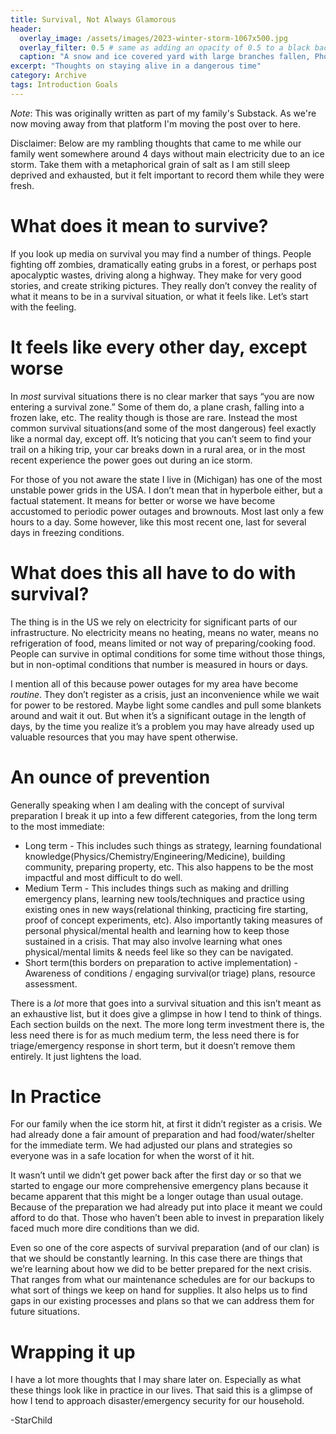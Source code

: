```yaml
---
title: Survival, Not Always Glamorous
header:
  overlay_image: /assets/images/2023-winter-storm-1067x500.jpg
  overlay_filter: 0.5 # same as adding an opacity of 0.5 to a black background
  caption: "A snow and ice covered yard with large branches fallen, Photo credit: [StarChild](https://chaos-cat.page)"
excerpt: "Thoughts on staying alive in a dangerous time"
category: Archive
tags: Introduction Goals
---
```

_Note_:
This was originally written as part of my family's Substack. As we're now moving away from that platform I'm moving the post over to here. 

Disclaimer: Below are my rambling thoughts that came to me while our family went somewhere around 4 days without main electricity due to an ice storm. Take them with a metaphorical grain of salt as I am still sleep deprived and exhausted, but it felt important to record them while they were fresh.

# What does it mean to survive?
If you look up media on survival you may find a number of things. People fighting off zombies, dramatically eating grubs in a forest, or perhaps post apocalyptic wastes, driving along a highway. They make for very good stories, and create striking pictures. They really don’t convey the reality of what it means to be in a survival situation, or what it feels like. Let’s start with the feeling.

# It feels like every other day, except worse
In _most_ survival situations there is no clear marker that says “you are now entering a survival zone.” Some of them do, a plane crash, falling into a frozen lake, etc. The reality though is those are rare. Instead the most common survival situations(and some of the most dangerous) feel exactly like a normal day, except off. It’s noticing that you can’t seem to find your trail on a hiking trip, your car breaks down in a rural area, or in the most recent experience the power goes out during an ice storm.

For those of you not aware the state I live in (Michigan) has one of the most unstable power grids in the USA. I don’t mean that in hyperbole either, but a factual statement. It means for better or worse we have become accustomed to periodic power outages and brownouts. Most last only a few hours to a day. Some however, like this most recent one, last for several days in freezing conditions.

# What does this all have to do with survival?
The thing is in the US we rely on electricity for significant parts of our infrastructure. No electricity means no heating, means no water, means no refrigeration of food, means limited or not way of preparing/cooking food. People can survive in optimal conditions for some time without those things, but in non-optimal conditions that number is measured in hours or days.

I mention all of this because power outages for my area have become _routine_. They don’t register as a crisis, just an inconvenience while we wait for power to be restored. Maybe light some candles and pull some blankets around and wait it out. But when it’s a significant outage in the length of days, by the time you realize it’s a problem you may have already used up valuable resources that you may have spent otherwise.

# An ounce of prevention
Generally speaking when I am dealing with the concept of survival preparation I break it up into a few different categories, from the long term to the most immediate:

* Long term - This includes such things as strategy, learning foundational knowledge(Physics/Chemistry/Engineering/Medicine), building community, preparing property, etc. This also happens to be the most impactful and most difficult to do well.
* Medium Term - This includes things such as making and drilling emergency plans, learning new tools/techniques and practice using existing ones in new ways(relational thinking, practicing fire starting, proof of concept experiments, etc). Also importantly taking measures of personal physical/mental health and learning how to keep those sustained in a crisis. That may also involve learning what ones physical/mental limits & needs feel like so they can be navigated.
* Short term(this borders on preparation to active implementation) - Awareness of conditions / engaging survival(or triage) plans, resource assessment.

There is a _lot_ more that goes into a survival situation and this isn’t meant as an exhaustive list, but it does give a glimpse in how I tend to think of things. Each section builds on the next. The more long term investment there is, the less need there is for as much medium term, the less need there is for triage/emergency response in short term, but it doesn’t remove them entirely. It just lightens the load.

# In Practice
For our family when the ice storm hit, at first it didn’t register as a crisis. We had already done a fair amount of preparation and had food/water/shelter for the immediate term. We had adjusted our plans and strategies so everyone was in a safe location for when the worst of it hit.

It wasn’t until we didn’t get power back after the first day or so that we started to engage our more comprehensive emergency plans because it became apparent that this might be a longer outage than usual outage. Because of the preparation we had already put into place it meant we could afford to do that. Those who haven’t been able to invest in preparation likely faced much more dire conditions than we did.

Even so one of the core aspects of survival preparation (and of our clan) is that we should be constantly learning. In this case there are things that we’re learning about how we did to be better prepared for the next crisis. That ranges from what our maintenance schedules are for our backups to what sort of things we keep on hand for supplies. It also helps us to find gaps in our existing processes and plans so that we can address them for future situations.

# Wrapping it up
I have a lot more thoughts that I may share later on. Especially as what these things look like in practice in our lives. That said this is a glimpse of how I tend to approach disaster/emergency security for our household.

-StarChild
